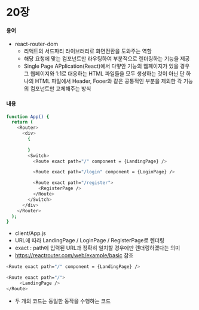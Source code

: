 # 20장
#### 용어
- react-router-dom 
    - 리액트의 서드파티 라이브러리로 화면전환을 도와주는 역할
    - 해당 요청에 맞는 컴포넌트만 라우팅하여 부분적으로 렌더링하는 기능을 제공
    - Single Page APplication(React)에서 다얗안 기능의 웹페이지가 있을 경우 그 웹페이지와 1:1로 대응하는 HTML 파일들을 모두 생성하는 것이 아닌 단 하나의 HTML 파일에서 Header, Fooer와 같은 공통적인 부분을 제외한 각 기능의 컴포넌트만 교체해주는 방식

#### 내용 

```sh
function App() {
  return (
    <Router>
      <div>
        {
          
        }
        <Switch>
          <Route exact path="/" component = {LandingPage} />

          <Route exact path="/login" component = {LoginPage} />

          <Route exact path="/register">
            <RegisterPage />
          </Route>
        </Switch>
      </div>
    </Router>
  );
}
```
- client/App.js
- URL에 따라 LandingPage / LoginPage / RegisterPage로 렌더링
- exact : path에 입력된 URL과 정확히 일치할 경우에만 렌더링하겠다는 의미 
 - https://reactrouter.com/web/example/basic 참조

```sh
<Route exact path="/" component = {LandingPage} />
```

```sh
<Route exact path="/">
     <LandingPage />
</Route>
```
- 두 개의 코드는 동일한 동작을 수행하는 코드 